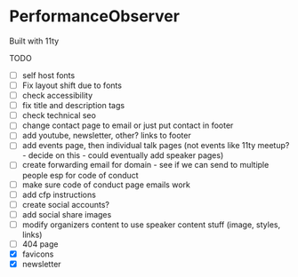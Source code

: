 # PerformanceObserver

Built with 11ty

TODO

- [ ] self host fonts
- [ ] Fix layout shift due to fonts
- [ ] check accessibility
- [ ] fix title and description tags
- [ ] check technical seo
- [ ] change contact page to email or just put contact in footer
- [ ] add youtube, newsletter, other? links to footer
- [ ] add events page, then individual talk pages (not events like 11ty meetup? - decide on this - could eventually add speaker pages)
- [ ] create forwarding email for domain - see if we can send to multiple people esp for code of conduct
- [ ] make sure code of conduct page emails work
- [ ] add cfp instructions
- [ ] create social accounts?
- [ ] add social share images
- [ ] modify organizers content to use speaker content stuff (image, styles, links)
- [ ] 404 page
- [x] favicons
- [x] newsletter
